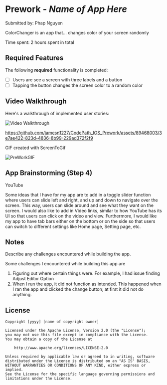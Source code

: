 # Prework - *Name of App Here*

Submitted by: Phap Nguyen

ColorChanger is an app that... changes color of your screen randomly 

Time spent: 2 hours spent in total

## Required Features

The following **required** functionality is completed:

- [ ] Users are see a screen with three labels and a button
- [ ] Tapping the button changes the screen color to a random color
 
## Video Walkthrough

Here's a walkthrough of implemented user stories:

<img src='http://i.imgur.com/link/to/your/gif/file.gif' title='Video Walkthrough' width='' alt='Video Walkthrough' />




https://github.com/jamesn1227/CodePath_IOS_Prework/assets/89468003/3e7ae422-823d-4836-8b99-229ad372f2f9






<!-- Replace this with whatever GIF tool you used! -->
GIF created with ScreenToGif 
<!-- Recommended tools:
[Kap](https://getkap.co/) for macOS
[ScreenToGif](https://www.screentogif.com/) for Windows
[peek](https://github.com/phw/peek) for Linux. -->

![PreWorkGIF](https://github.com/jamesn1227/CodePath_IOS_Prework/assets/89468003/63e8bbc6-c045-4df3-a11d-2444e91507b9)









## App Brainstorming (Step 4)

YouTube

Some ideas that I have for my app are to add in a toggle slider function where users can slide left and right, and up and down to navigate over the screen. This way, users can slide around and see what they want on the screen. I would also like to add in Video links, similar to how YouTube has its UI so that users can click on the video and view. Furthermore, I would like my app to have tab bars either on the bottom or on the side so that users can switch to different settings like Home page, Setting page, etc.



## Notes

Describe any challenges encountered while building the app.

Some challenges I encountered while building this app are 

1) Figuring out where certain things were. For example, I had issue finding Adjust Editor Option
2) When I run the app, it did not function as intended. This happened when I ran the app and clicked the change button; at first it did not do anything.


## License

    Copyright [yyyy] [name of copyright owner]

    Licensed under the Apache License, Version 2.0 (the "License");
    you may not use this file except in compliance with the License.
    You may obtain a copy of the License at

        http://www.apache.org/licenses/LICENSE-2.0

    Unless required by applicable law or agreed to in writing, software
    distributed under the License is distributed on an "AS IS" BASIS,
    WITHOUT WARRANTIES OR CONDITIONS OF ANY KIND, either express or implied.
    See the License for the specific language governing permissions and
    limitations under the License.
